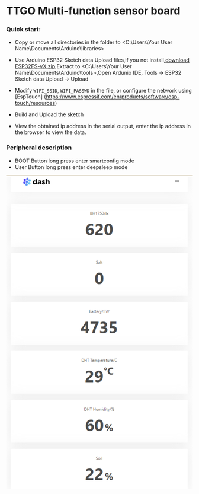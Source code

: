 TTGO Multi-function sensor board
===========================

### Quick start:
- Copy or move all directories in the <libraries> folder to <C:\Users\Your User Name\Documents\Arduino\libraries>

- Use Arduino ESP32 Sketch data Upload files,if you not install,[download ESP32FS-vX.zip](https://github.com/me-no-dev/arduino-esp32fs-plugin/releases),Extract to <C:\Users\Your User Name\Documents\Arduino\tools>,Open Ardunio IDE,  Tools -> ESP32 Sketch data Upload -> Upload

- Modify `WIFI_SSID`, `WIFI_PASSWD` in the file, or configure the network using [EspTouch] (https://www.espressif.com/en/products/software/esp-touch/resources)

- Build and Upload the sketch

- View the obtained ip address in the serial output,  enter the ip address in the browser to view the data.


### Peripheral description
- BOOT Button long press enter smartconfig mode
- User Button long press enter deepsleep mode


![](image/1.png)

